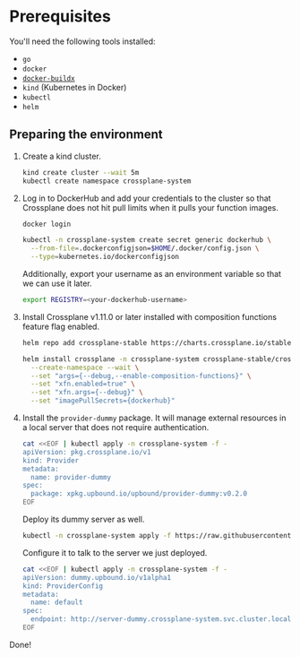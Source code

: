 # Prerequisites

You'll need the following tools installed:

* `go`
* `docker`
* [`docker-buildx`](https://docs.docker.com/build/install-buildx/)
* `kind` (Kubernetes in Docker)
* `kubectl`
* `helm`

## Preparing the environment

1. Create a kind cluster.

   ```bash
   kind create cluster --wait 5m
   kubectl create namespace crossplane-system
   ```

2. Log in to DockerHub and add your credentials to the cluster so that Crossplane
   does not hit pull limits when it pulls your function images.

   ```bash
   docker login
   ```

   ```bash
   kubectl -n crossplane-system create secret generic dockerhub \
     --from-file=.dockerconfigjson=$HOME/.docker/config.json \
     --type=kubernetes.io/dockerconfigjson
   ```

   Additionally, export your username as an environment variable so that we can
    use it later.

    ```bash
    export REGISTRY=<your-dockerhub-username>
    ```

3. Install Crossplane v1.11.0 or later installed with composition functions
   feature flag enabled.

   ```bash
   helm repo add crossplane-stable https://charts.crossplane.io/stable && helm repo update
   ```

   ```bash
   helm install crossplane -n crossplane-system crossplane-stable/crossplane \
     --create-namespace --wait \
     --set "args={--debug,--enable-composition-functions}" \
     --set "xfn.enabled=true" \
     --set "xfn.args={--debug}" \
     --set "imagePullSecrets={dockerhub}"
   ```

4. Install the `provider-dummy` package. It will manage external resources in a
   local server that does not require authentication.

   ```bash
   cat <<EOF | kubectl apply -n crossplane-system -f -
   apiVersion: pkg.crossplane.io/v1
   kind: Provider
   metadata:
     name: provider-dummy
   spec:
     package: xpkg.upbound.io/upbound/provider-dummy:v0.2.0
   EOF
   ```

   Deploy its dummy server as well.

   ```bash
   kubectl -n crossplane-system apply -f https://raw.githubusercontent.com/upbound/provider-dummy/v0.2.0/cluster/server-deployment.yaml
   ```

   Configure it to talk to the server we just deployed.

   ```bash
   cat <<EOF | kubectl apply -n crossplane-system -f -
   apiVersion: dummy.upbound.io/v1alpha1
   kind: ProviderConfig
   metadata:
     name: default
   spec:
     endpoint: http://server-dummy.crossplane-system.svc.cluster.local
   EOF
   ```

Done!
